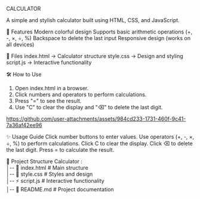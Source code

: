 CALCULATOR

A simple and stylish calculator built using HTML, CSS, and JavaScript.

🚀 Features
Modern colorful design
Supports basic arithmetic operations (+, -, ×, ÷, %)
Backspace to delete the last input
Responsive design (works on all devices)

📂 Files
index.html → Calculator structure
style.css → Design and styling
script.js → Interactive functionality

🛠 How to Use
1. Open index.html in a browser.
2. Click numbers and operators to perform calculations.
3. Press "=" to see the result.
4. Use "C" to clear the display and "⌫" to delete the last digit.

https://github.com/user-attachments/assets/984cd233-1731-460f-9c41-7a36af42ee96



✨ Usage Guide
Click number buttons to enter values.
Use operators (+, -, ×, ÷, %) to perform calculations.
Click C to clear the display.
Click ⌫ to delete the last digit.
Press = to calculate the result.

📂 Project Structure
 Calculator :  
│-- 📄 index.html  # Main structure  
│-- 🎨 style.css   # Styles and design  
│-- ⚡ script.js   # Interactive functionality  
│-- 📄 README.md   # Project documentation
